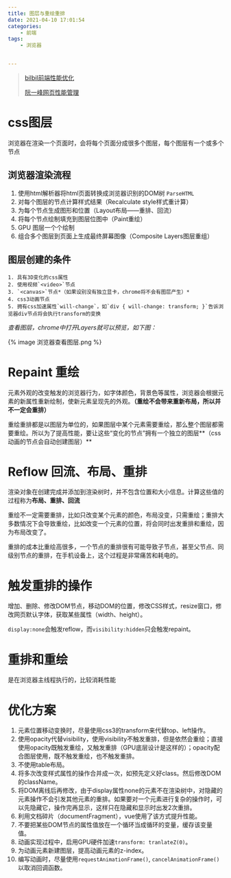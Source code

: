 ```yaml
---
title: 图层与重绘重排
date: 2021-04-10 17:01:54
categories:
    - 前端
tags:
    - 浏览器


---
```


> [bilbil前端性能优化](https://www.bilibili.com/video/BV1ur4y1K76E?t=469&p=23)
>
> [阮一峰网页性能管理](https://www.ruanyifeng.com/blog/2015/09/web-page-performance-in-depth.html)

# css图层

​	浏览器在渲染一个页面时，会将每个页面分成很多个图层，每个图层有一个或多个节点

## 浏览器渲染流程

1. 使用html解析器将html页面转换成浏览器识别的DOM树 `ParseHTML`
2. 对每个图层的节点计算样式结果（Recalculate style样式重计算）
3. 为每个节点生成图形和位置（Layout布局——重排、回流）
4. 将每个节点绘制填充到图层位图中（Paint重绘）
5. GPU 图层一个个绘制
6. 组合多个图层到页面上生成最终屏幕图像（Composite Layers图层重组）

## 图层创建的条件

	1. 具有3D变化的css属性
	2. 使用视频`<video>`节点
	3. `<canvas>`节点*（如果设别没有独立显卡，chrome将不会有图层产生）*
	4. css3动画节点
	5. 拥有css加速属性`will-change`，如`div { will-change: transform; }`告诉浏览器div节点将会执行transform的变换

*查看图层，chrome中打开Layers就可以预览，如下图：*

{% image 浏览器查看图层.png %}

# Repaint 重绘

​	元素外观的改变触发的浏览器行为，如字体颜色，背景色等属性，浏览器会根据元素的新属性重新绘制，使新元素呈现先的外观。**（重绘不会带来重新布局，所以并不一定会重排）**

​	重绘重排都是以图层为单位的，如果图层中某个元素需要重绘，那么整个图层都需要重绘。所以为了提高性能，要让这些“变化的节点”拥有一个独立的图层**（css动画的节点会自动创建图层）**

# Reflow 回流、布局、重排

​	渲染对象在创建完成并添加到渲染树时，并不包含位置和大小信息。计算这些值的过程称为**布局、重排、回流**

​	重绘不一定需要重排，比如只改变某个元素的颜色，布局没变，只需重绘；重排大多数情况下会导致重绘，比如改变一个元素的位置，将会同时出发重排和重绘，因为布局改变了。

​	重排的成本比重绘高很多，一个节点的重排很有可能导致子节点，甚至父节点、同级别节点的重排，在手机设备上，这个过程是非常痛苦和耗电的。

# 触发重排的操作

​	增加、删除、修改DOM节点，移动DOM的位置，修改CSS样式，resize窗口，修改网页默认字体，获取某些属性（width、height）。

​	`display:none`会触发reflow，而`visibility:hidden`只会触发repaint。

# 重排和重绘

是在浏览器主线程执行的，比较消耗性能

# 优化方案

1. 元素位置移动变换时，尽量使用css3的transform来代替top、left操作。
2. 使用opacity代替visibility，使用visibility不触发重排，但是依然会重绘；直接使用opacity既触发重绘，又触发重排（GPU底层设计是这样的）；opacity配合图层使用，既不触发重绘，也不触发重排。
3. 不使用table布局。
4. 将多次改变样式属性的操作合并成一次，如预先定义好class。然后修改DOM的className。
5. 将DOM离线后再修改，由于display属性none的元素不在渲染树中，对隐藏的元素操作不会引发其他元素的重排。如果要对一个元素进行复杂的操作时，可以先隐藏它，操作完再显示，这样只在隐藏和显示时出发2次重排。
6. 利用文档碎片（documentFragment），vue使用了该方式提升性能。
7. 不要把某些DOM节点的属性值放在一个循环当成循环的变量，缓存该变量值。
8. 动画实现过程中，启用GPU硬件加速`transform: tranlateZ(0)`。
9. 为动画元素新建图层，提高动画元素的z-index。
10. 编写动画时，尽量使用`requestAnimationFrame()`, `cancelAnimationFrame()`以取消回调函数。

